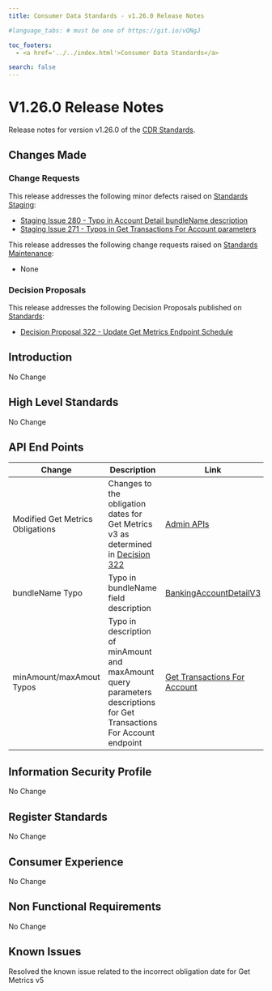 ```yaml
---
title: Consumer Data Standards - v1.26.0 Release Notes

#language_tabs: # must be one of https://git.io/vQNgJ

toc_footers:
  - <a href='../../index.html'>Consumer Data Standards</a>

search: false
---
```


# V1.26.0 Release Notes
Release notes for version v1.26.0 of the [CDR Standards](../../index.html).

## Changes Made
### Change Requests

This release addresses the following minor defects raised on [Standards Staging](https://github.com/ConsumerDataStandardsAustralia/standards-staging/issues):

- [Staging Issue 280 - Typo in Account Detail bundleName description](https://github.com/ConsumerDataStandardsAustralia/standards-staging/issues/280)
- [Staging Issue 271 - Typos in Get Transactions For Account parameters](https://github.com/ConsumerDataStandardsAustralia/standards-staging/issues/271)

This release addresses the following change requests raised on [Standards Maintenance](https://github.com/ConsumerDataStandardsAustralia/standards-maintenance/issues):

- None

### Decision Proposals

This release addresses the following Decision Proposals published on [Standards](https://github.com/ConsumerDataStandardsAustralia/standards/issues):

- [Decision Proposal 322 - Update Get Metrics Endpoint Schedule](https://github.com/ConsumerDataStandardsAustralia/standards/issues/322)

## Introduction

No Change

## High Level Standards

No Change

## API End Points

|Change|Description|Link|
|------|-----------|----|
| Modified Get Metrics Obligations | Changes to the obligation dates for Get Metrics v3 as determined in [Decision 322](https://github.com/ConsumerDataStandardsAustralia/standards/issues/322) | [Admin APIs](../../#admin-apis) |
| bundleName Typo | Typo in bundleName field description | [BankingAccountDetailV3](../../#tocSbankingaccountdetailv3) |
| minAmount/maxAmout Typos | Typo in description of minAmount and maxAmount query parameters descriptions for Get Transactions For Account endpoint| [Get Transactions For Account](../../#get-transactions-for-account) |

## Information Security Profile

No Change

## Register Standards

No Change

## Consumer Experience

No Change

## Non Functional Requirements

No Change

## Known Issues

Resolved the known issue related to the incorrect obligation date for Get Metrics v5
